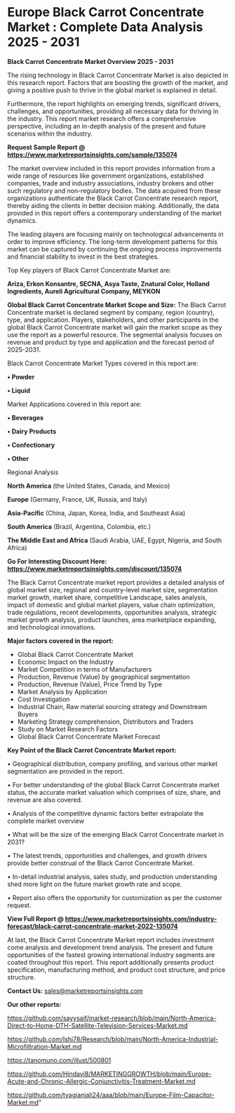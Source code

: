  # Europe Black Carrot Concentrate Market : Complete Data Analysis 2025 - 2031

<Strong> Black Carrot Concentrate Market Overview 2025 - 2031</strong>

The rising technology in Black Carrot Concentrate Market is also depicted in this research report. Factors that are boosting the growth of the market, and giving a positive push to thrive in the global market is explained in detail.

Furthermore, the report highlights on emerging trends, significant drivers, challenges, and opportunities, providing all necessary data for thriving in the industry. This report market research offers a comprehensive perspective, including an in-depth analysis of the present and future scenarios within the industry.

<strong>Request Sample Report @ <a href=https://www.marketreportsinsights.com/sample/135074>https://www.marketreportsinsights.com/sample/135074</a></strong>

The market overview included in this report provides information from a wide range of resources like government organizations, established companies, trade and industry associations, industry brokers and other such regulatory and non-regulatory bodies. The data acquired from these organizations authenticate the Black Carrot Concentrate research report, thereby aiding the clients in better decision making. Additionally, the data provided in this report offers a contemporary understanding of the market dynamics.

The leading players are focusing mainly on technological advancements in order to improve efficiency. The long-term development patterns for this market can be captured by continuing the ongoing process improvements and financial stability to invest in the best strategies.

Top Key players of Black Carrot Concentrate Market are:

<strong>Ariza, Erkon Konsantre, SECNA, Asya Taste, Znatural Color, Holland Ingredients, Aureli Agricultural Company, MEYKON</strong>

<strong><b>Global Black Carrot Concentrate Market Scope and Size:</b></strong>
The Black Carrot Concentrate market is declared segment by company, region (country), type, and application. Players, stakeholders, and other participants in the global Black Carrot Concentrate market will gain the market scope as they use the report as a powerful resource. The segmental analysis focuses on revenue and product by type and application and the forecast period of 2025-2031.

Black Carrot Concentrate Market Types covered in this report are:

<strong>• Powder

• Liquid</strong>

Market Applications covered in this report are:

<strong>• Beverages

• Dairy Products

• Confectionary

• Other</strong> 

Regional Analysis

<strong>North America</strong> (the United States, Canada, and Mexico)

<strong>Europe</strong> (Germany, France, UK, Russia, and Italy)

<strong>Asia-Pacific</strong> (China, Japan, Korea, India, and Southeast Asia)

<strong>South America</strong> (Brazil, Argentina, Colombia, etc.)

<strong>The Middle East and Africa</strong> (Saudi Arabia, UAE, Egypt, Nigeria, and South Africa)

<strong>Go For Interesting Discount Here: <a href=https://www.marketreportsinsights.com/discount/135074>https://www.marketreportsinsights.com/discount/135074</a></strong>

The Black Carrot Concentrate market report provides a detailed analysis of global market size, regional and country-level market size, segmentation market growth, market share, competitive Landscape, sales analysis, impact of domestic and global market players, value chain optimization, trade regulations, recent developments, opportunities analysis, strategic market growth analysis, product launches, area marketplace expanding, and technological innovations.

<strong><b>Major factors covered in the report:</b></strong>
<ul>
  <li>Global Black Carrot Concentrate Market </li>
  <li>Economic Impact on the Industry</li>
  <li>Market Competition in terms of Manufacturers</li>
  <li>Production, Revenue (Value) by geographical segmentation</li>
  <li>Production, Revenue (Value), Price Trend by Type</li>
  <li>Market Analysis by Application</li>
  <li>Cost Investigation</li>
  <li>Industrial Chain, Raw material sourcing strategy and Downstream Buyers</li>
  <li>Marketing Strategy comprehension, Distributors and Traders</li>
  <li>Study on Market Research Factors</li>
  <li>Global Black Carrot Concentrate Market Forecast</li>
</ul>

<strong><b>Key Point of the Black Carrot Concentrate Market report:</b></strong>

• Geographical distribution, company profiling, and various other market segmentation are provided in the report.

• For better understanding of the global Black Carrot Concentrate market status, the accurate market valuation which comprises of size, share, and revenue are also covered.

• Analysis of the competitive dynamic factors better extrapolate the complete market overview

• What will be the size of the emerging Black Carrot Concentrate market in 2031?

• The latest trends, opportunities and challenges, and growth drivers provide better construal of the Black Carrot Concentrate Market.

• In-detail industrial analysis, sales study, and production understanding shed more light on the future market growth rate and scope.

• Report also offers the opportunity for customization as per the customer request.

<strong><b>View Full Report @ <a href=https://www.marketreportsinsights.com/industry-forecast/black-carrot-concentrate-market-2022-135074>https://www.marketreportsinsights.com/industry-forecast/black-carrot-concentrate-market-2022-135074</a></b></strong>


At last, the Black Carrot Concentrate Market report includes investment come analysis and development trend analysis. The present and future opportunities of the fastest growing international industry segments are coated throughout this report. This report additionally presents product specification, manufacturing method, and product cost structure, and price structure.

<strong>Contact Us:</strong>
sales@marketreportsinsights.com

<strong>Our other reports:</strong>

<a href=https://github.com/sayysaif/market-research/blob/main/North-America-Direct-to-Home-DTH-Satellite-Television-Services-Market.md>https://github.com/sayysaif/market-research/blob/main/North-America-Direct-to-Home-DTH-Satellite-Television-Services-Market.md</a>

<a href=https://github.com/Ishi78/Research/blob/main/North-America-Industrial-Microfiltration-Market.md>https://github.com/Ishi78/Research/blob/main/North-America-Industrial-Microfiltration-Market.md</a>

<a href=https://tanomuno.com/illust/500801>https://tanomuno.com/illust/500801</a>

<a href=https://github.com/Hindavi8/MARKETINGGROWTH/blob/main/Europe-Acute-and-Chronic-Allergic-Conjunctivitis-Treatment-Market.md>https://github.com/Hindavi8/MARKETINGGROWTH/blob/main/Europe-Acute-and-Chronic-Allergic-Conjunctivitis-Treatment-Market.md</a>

<a href=https://github.com/tyagianjali24/aaa/blob/main/Europe-Film-Capacitor-Market.md>https://github.com/tyagianjali24/aaa/blob/main/Europe-Film-Capacitor-Market.md</a>"
